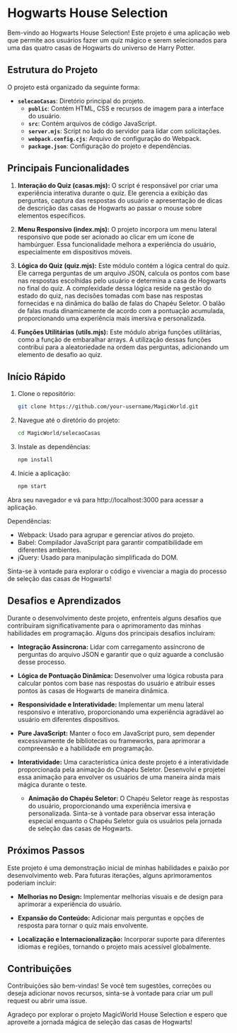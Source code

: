 # Hogwarts House Selection

Bem-vindo ao Hogwarts House Selection! Este projeto é uma aplicação web que permite aos usuários fazer um quiz mágico e serem selecionados para uma das quatro casas de Hogwarts do universo de Harry Potter.

## Estrutura do Projeto

O projeto está organizado da seguinte forma:

- **`selecaoCasas`**: Diretório principal do projeto.
  - **`public`**: Contém HTML, CSS e recursos de imagem para a interface do usuário.
  - **`src`**: Contém arquivos de código JavaScript.
  - **`server.mjs`**: Script no lado do servidor para lidar com solicitações.
  - **`webpack.config.cjs`**: Arquivo de configuração do Webpack.
  - **`package.json`**: Configuração do projeto e dependências.

## Principais Funcionalidades

1. **Interação do Quiz (casas.mjs):** O script é responsável por criar uma experiência interativa durante o quiz. Ele gerencia a exibição das perguntas, captura das respostas do usuário e apresentação de dicas de descrição das casas de Hogwarts ao passar o mouse sobre elementos específicos.

2. **Menu Responsivo (index.mjs):** O projeto incorpora um menu lateral responsivo que pode ser acionado ao clicar em um ícone de hambúrguer. Essa funcionalidade melhora a experiência do usuário, especialmente em dispositivos móveis.

3. **Lógica do Quiz (quiz.mjs):**  Este módulo contém a lógica central do quiz. Ele carrega perguntas de um arquivo JSON, calcula os pontos com base nas respostas escolhidas pelo usuário e determina a casa de Hogwarts no final do quiz. A complexidade dessa lógica reside na gestão do estado do quiz, nas decisões tomadas com base nas respostas fornecidas e na dinâmica do balão de falas do Chapéu Seletor. O balão de falas muda dinamicamente de acordo com a pontuação acumulada, proporcionando uma experiência mais imersiva e personalizada.

4. **Funções Utilitárias (utils.mjs):**  Este módulo abriga funções utilitárias, como a função de embaralhar arrays. A utilização dessas funções contribui para a aleatoriedade na ordem das perguntas, adicionando um elemento de desafio ao quiz.

## Início Rápido

1. Clone o repositório:

   ```bash
   git clone https://github.com/your-username/MagicWorld.git

2. Navegue até o diretório do projeto:

   ```bash
   cd MagicWorld/selecaoCasas

3. Instale as dependências:

   ```bash
   npm install

4. Inicie a aplicação:

   ```bash
   npm start

Abra seu navegador e vá para http://localhost:3000 para acessar a aplicação.

Dependências:
- Webpack: Usado para agrupar e gerenciar ativos do projeto.
- Babel: Compilador JavaScript para garantir compatibilidade em diferentes ambientes.
- jQuery: Usado para manipulação simplificada do DOM.

Sinta-se à vontade para explorar o código e vivenciar a magia do processo de seleção das casas de Hogwarts!

## Desafios e Aprendizados

Durante o desenvolvimento deste projeto, enfrenteis alguns desafios que contribuíram significativamente para o aprimoramento das minhas habilidades em programação. Alguns dos principais desafios incluíram:

- **Integração Assíncrona:** Lidar com carregamento assíncrono de perguntas do arquivo JSON e garantir que o quiz aguarde a conclusão desse processo.

- **Lógica de Pontuação Dinâmica:** Desenvolver uma lógica robusta para calcular pontos com base nas respostas do usuário e atribuir esses pontos às casas de Hogwarts de maneira dinâmica.

- **Responsividade e Interatividade:** Implementar um menu lateral responsivo e interativo, proporcionando uma experiência agradável ao usuário em diferentes dispositivos.

- **Pure JavaScript:** Manter o foco em JavaScript puro, sem depender excessivamente de bibliotecas ou frameworks, para aprimorar a compreensão e a habilidade em programação.

- **Interatividade:** Uma característica única deste projeto é a interatividade proporcionada pela animação do Chapéu Seletor. Desenvolvi e projetei essa animação para envolver os usuários de uma maneira ainda mais mágica durante o teste. 

  - **Animação do Chapéu Seletor:** O Chapéu Seletor reage às respostas do usuário, proporcionando uma experiência imersiva e personalizada. Sinta-se à vontade para observar essa interação especial enquanto o Chapéu Seletor guia os usuários pela jornada de seleção das casas de Hogwarts.


## Próximos Passos

Este projeto é uma demonstração inicial de minhas habilidades e paixão por desenvolvimento web. Para futuras iterações, alguns aprimoramentos poderiam incluir:

- **Melhorias no Design:** Implementar melhorias visuais e de design para aprimorar a experiência do usuário.

- **Expansão do Conteúdo:** Adicionar mais perguntas e opções de resposta para tornar o quiz mais envolvente.

- **Localização e Internacionalização:** Incorporar suporte para diferentes idiomas e regiões, tornando o projeto mais acessível globalmente.

## Contribuições

Contribuições são bem-vindas! Se você tem sugestões, correções ou deseja adicionar novos recursos, sinta-se à vontade para criar um pull request ou abrir uma issue.

Agradeço por explorar o projeto MagicWorld House Selection e espero que aproveite a jornada mágica de seleção das casas de Hogwarts!
